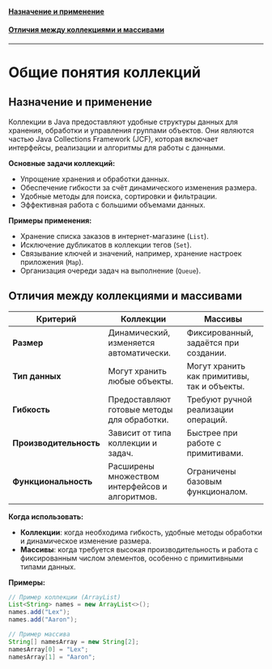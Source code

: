 #### [Назначение и применение](#Назначение-и-применение-1)
#### [Отличия между коллекциями и массивами](#Отличия-между-коллекциями-и-массивами-1)

---
# Общие понятия коллекций

## Назначение и применение
Коллекции в Java предоставляют удобные структуры данных для хранения, обработки и управления группами объектов. Они являются частью Java Collections Framework (JCF), которая включает интерфейсы, реализации и алгоритмы для работы с данными.

**Основные задачи коллекций:**
- Упрощение хранения и обработки данных.
- Обеспечение гибкости за счёт динамического изменения размера.
- Удобные методы для поиска, сортировки и фильтрации.
- Эффективная работа с большими объемами данных.

**Примеры применения:**
- Хранение списка заказов в интернет-магазине (`List`).
- Исключение дубликатов в коллекции тегов (`Set`).
- Связывание ключей и значений, например, хранение настроек приложения (`Map`).
- Организация очереди задач на выполнение (`Queue`).

## Отличия между коллекциями и массивами

| Критерий               | Коллекции                                  | Массивы                           |
|-----------------------|---------------------------------------------|----------------------------------|
| **Размер**            | Динамический, изменяется автоматически.     | Фиксированный, задаётся при создании. |
| **Тип данных**        | Могут хранить любые объекты.                | Могут хранить как примитивы, так и объекты. |
| **Гибкость**          | Предоставляют готовые методы для обработки. | Требуют ручной реализации операций. |
| **Производительность**| Зависит от типа коллекции и задач.         | Быстрее при работе с примитивами. |
| **Функциональность**  | Расширены множеством интерфейсов и алгоритмов. | Ограничены базовым функционалом. |

**Когда использовать:**
- **Коллекции**: когда необходима гибкость, удобные методы обработки и динамическое изменение размера.
- **Массивы**: когда требуется высокая производительность и работа с фиксированным числом элементов, особенно с примитивными типами данных.

**Примеры:**
```java
// Пример коллекции (ArrayList)
List<String> names = new ArrayList<>();
names.add("Lex");
names.add("Aaron");

// Пример массива
String[] namesArray = new String[2];
namesArray[0] = "Lex";
namesArray[1] = "Aaron";
```
